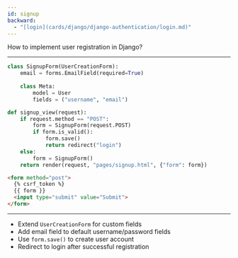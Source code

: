 ```yaml
---
id: signup
backward:
  - "[login](cards/django/django-authentication/login.md)"
---
```


How to implement user registration in Django?

---

```python
class SignupForm(UserCreationForm):
    email = forms.EmailField(required=True)
    
    class Meta:
        model = User
        fields = ("username", "email")

def signup_view(request):
    if request.method == "POST":
        form = SignupForm(request.POST)
        if form.is_valid():
            form.save()
            return redirect("login")
    else:
        form = SignupForm()
    return render(request, "pages/signup.html", {"form": form})
```

```html
<form method="post">
  {% csrf_token %}
  {{ form }}
  <input type="submit" value="Submit">
</form>
```

---

- Extend `UserCreationForm` for custom fields
- Add email field to default username/password fields
- Use `form.save()` to create user account
- Redirect to login after successful registration